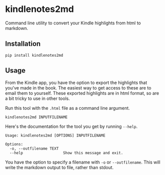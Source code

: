 # kindlenotes2md

Command line utility to convert your Kindle highlights from html to markdown.


## Installation

```
pip install kindlenotes2md
```

## Usage

From the Kindle app, you have the option to export the highlights that you've made in the book.
The easiest way to get access to these are to email them to yourself.
These exported highlights are in html format, so are a bit tricky to use in other tools.

Run this tool with the `.html` file as a command line argument.

```
kindlenotes2md INPUTFILENAME
```

Here's the documentation for the tool you get by running `--help`.

```
Usage: kindlenotes2md [OPTIONS] INPUTFILENAME

Options:
  -o, --outfilename TEXT
  --help                  Show this message and exit.
```

You have the option to specify a filename with `-o` or `--outfilename`.
This will write the markdown output to file, rather than stdout.
